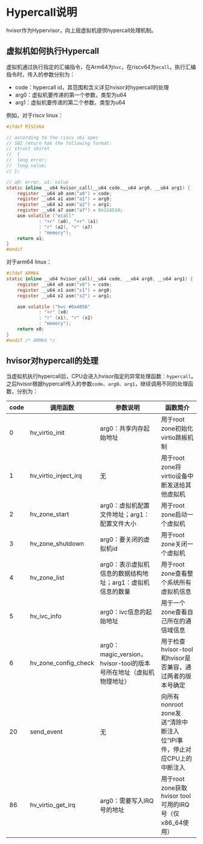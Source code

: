 # Hypercall说明

hvisor作为Hypervisor，向上层虚拟机提供hypercall处理机制。

## 虚拟机如何执行Hypercall

虚拟机通过执行指定的汇编指令，在Arm64为`hvc`，在riscv64为`ecall`。执行汇编指令时，传入的参数分别为：

* code：hypercall id，其范围和含义详见hvisor对hypercall的处理
* arg0：虚拟机要传递的第一个参数，类型为u64
* arg1：虚拟机要传递的第二个参数，类型为u64

例如，对于riscv linux：

```c
#ifdef RISCV64

// according to the riscv sbi spec
// SBI return has the following format:
// struct sbiret
//  {
//  long error;
//  long value;
// };

// a0: error, a1: value
static inline __u64 hvisor_call(__u64 code,__u64 arg0, __u64 arg1) {
	register __u64 a0 asm("a0") = code;
	register __u64 a1 asm("a1") = arg0;
	register __u64 a2 asm("a2") = arg1;
	register __u64 a7 asm("a7") = 0x114514;
	asm volatile ("ecall"
	        : "+r" (a0), "+r" (a1)
			: "r" (a2), "r" (a7)
			: "memory");
	return a1;
}
#endif
```

对于arm64 linux：

```c
#ifdef ARM64
static inline __u64 hvisor_call(__u64 code, __u64 arg0, __u64 arg1) {
	register __u64 x0 asm("x0") = code;
	register __u64 x1 asm("x1") = arg0;
	register __u64 x2 asm("x2") = arg1;

	asm volatile ("hvc #0x4856"
	        : "+r" (x0)
			: "r" (x1), "r" (x2)
			: "memory");
	return x0;
}
#endif /* ARM64 */
```

## hvisor对hypercall的处理

当虚拟机执行hypercall后，CPU会进入hvisor指定的异常处理函数：`hypercall`。之后hvisor根据hypercall传入的参数`code`、`arg0`、`arg1`，继续调用不同的处理函数，分别为：

| code | 调用函数             | 参数说明                                                   | 函数简介                                      |
| ---- | -------------------- | ---------------------------------------------------------- | --------------------------------------------- |
| 0    | hv_virtio_init       | arg0：共享内存起始地址                                     | 用于root zone初始化virtio跳板机制             |
| 1    | hv_virtio_inject_irq | 无                                                         | 用于root zone将virtio设备中断发送给其他虚拟机 |
| 2    | hv_zone_start        | arg0：虚拟机配置文件地址；arg1：配置文件大小               | 用于root zone启动一个虚拟机                   |
| 3    | hv_zone_shutdown     | arg0：要关闭的虚拟机id                                     | 用于root zone关闭一个虚拟机                   |
| 4    | hv_zone_list         | arg0：表示虚拟机信息的数据结构地址；arg1：虚拟机信息的数量 | 用于root zone查看整个系统所有虚拟机信息       |
| 5    | hv_ivc_info          | arg0：ivc信息的起始地址                                    | 用于一个zone查看自己所在的通信域信息          |
| 6    | hv_zone_config_check | arg0：magic_version，hvisor-tool的版本号所在地址（虚拟机物理地址）| 用于检查hvisor-tool和hvisor是否兼容，通过两者的版本号确定 |
| 20    | send_event          | 无                                                        | 向所有nonroot zone发送“清除中断注入位”IPI事件，停止对应CPU上的中断注入 |
| 86    | hv_virtio_get_irq    | arg0：需要写入IRQ号的地址                                  | 用于root zone获取hvisor tool可用的IRQ号（仅x86_64使用）|
